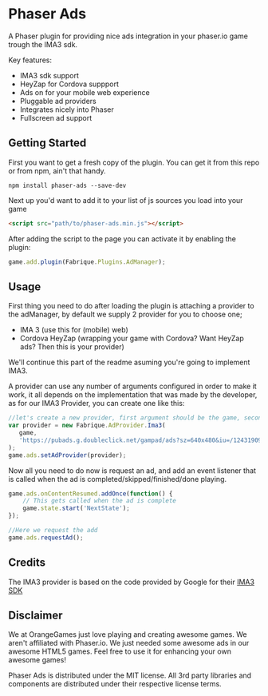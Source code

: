 Phaser Ads
==========
A Phaser plugin for providing nice ads integration in your phaser.io game trough the IMA3 sdk.

Key features:
 - IMA3 sdk support
 - HeyZap for Cordova suppport
 - Ads on for your mobile web experience
 - Pluggable ad providers
 - Integrates nicely into Phaser
 - Fullscreen ad support

Getting Started
---------------
First you want to get a fresh copy of the plugin. You can get it from this repo or from npm, ain't that handy.
```
npm install phaser-ads --save-dev
```

Next up you'd want to add it to your list of js sources you load into your game
```html
<script src="path/to/phaser-ads.min.js"></script>
```

After adding the script to the page you can activate it by enabling the plugin:
```javascript
game.add.plugin(Fabrique.Plugins.AdManager);
```

Usage
-----
First thing you need to do after loading the plugin is attaching a provider to the adManager, by default we supply 2 provider for you to choose one;
 - IMA 3  (use this for (mobile) web)
 - Cordova HeyZap (wrapping your game with Cordova? Want HeyZap ads? Then this is your provider)

We'll continue this part of the readme asuming you're going to implement IMA3.

A provider can use any number of arguments configured in order to make it work, it all depends on the implementation that was made by the developer, as for our IMA3 Provider, you can create one like this:
```javascript
//let's create a new provider, first argument should be the game, second should be the ad tag URL
var provider = new Fabrique.AdProvider.Ima3(
   game,
   'https://pubads.g.doubleclick.net/gampad/ads?sz=640x480&iu=/124319096/external/single_ad_samples&ciu_szs=300x250&impl=s&gdfp_req=1&env=vp&output=vast&unviewed_position_start=1&correlator'
);
game.ads.setAdProvider(provider);

```

Now all you need to do now is request an ad, and add an event listener that is called when the ad is completed/skipped/finished/done playing.
```javascript
game.ads.onContentResumed.addOnce(function() {
    // This gets called when the ad is complete
    game.state.start('NextState');
});

//Here we request the add
game.ads.requestAd();
```

Credits
-------
The IMA3 provider is based on the code provided by Google for their [IMA3 SDK](https://github.com/googleads/googleads-ima-html5/releases)

Disclaimer
----------
We at OrangeGames just love playing and creating awesome games. We aren't affiliated with Phaser.io. We just needed some awesome ads in our awesome HTML5 games. Feel free to use it for enhancing your own awesome games!

Phaser Ads is distributed under the MIT license. All 3rd party libraries and components are distributed under their
respective license terms.